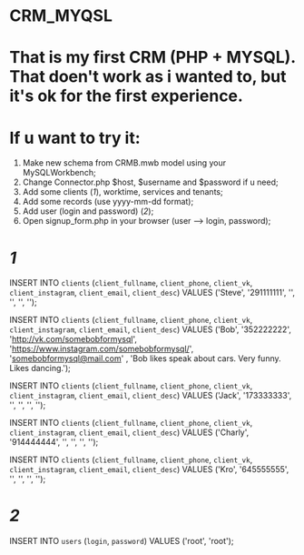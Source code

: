 # CRM_MYQSL
# That is my first CRM (PHP + MYSQL). That doen't work as i wanted to, but it's ok for the first experience.
# If u want to try it:
 1. Make new schema from CRMB.mwb model using your MySQLWorkbench;
 2. Change Connector.php $host, $username and $password if u need;
 3. Add some clients (*1*), worktime, services and tenants;
 4. Add some records (use yyyy-mm-dd format);
 5. Add user (login and password) (*2*);
 6. Open signup_form.php in your browser (user --> login, password);
# *1* 

INSERT INTO `clients`
(`client_fullname`,
`client_phone`,
`client_vk`,
`client_instagram`,
`client_email`,
`client_desc`)
VALUES
('Steve',
'291111111',
'', '', '', '');

INSERT INTO `clients`
(`client_fullname`,
`client_phone`,
`client_vk`,
`client_instagram`,
`client_email`,
`client_desc`)
VALUES
('Bob',
'352222222',
'http://vk.com/somebobformysql',
'https://www.instagram.com/somebobformysql/',
'somebobformysql@mail.com' ,
'Bob likes speak about cars. Very funny. Likes dancing.');

INSERT INTO `clients`
(`client_fullname`,
`client_phone`,
`client_vk`,
`client_instagram`,
`client_email`,
`client_desc`)
VALUES
('Jack',
'173333333',
'', '', '', '');

INSERT INTO `clients`
(`client_fullname`,
`client_phone`,
`client_vk`,
`client_instagram`,
`client_email`,
`client_desc`)
VALUES
('Charly',
'914444444',
'', '', '', '');

INSERT INTO `clients`
(`client_fullname`,
`client_phone`,
`client_vk`,
`client_instagram`,
`client_email`,
`client_desc`)
VALUES
('Kro',
'645555555',
'', '', '', '');

# *2*

INSERT INTO `users`
(`login`,
`password`)
VALUES
('root',
 'root');
